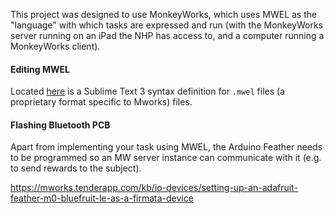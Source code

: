 This project was designed to use MonkeyWorks, which uses MWEL as the "language" with which tasks are expressed and run 
(with the MonkeyWorks server running on an iPad the NHP has access to, and a computer running a MonkeyWorks client).  

#### Editing MWEL
Located [here](https://github.com/cstawarz/mwel_sublime) is a Sublime Text 3 syntax definition for `.mwel` files 
(a proprietary format specific to Mworks) files.  


#### Flashing Bluetooth PCB
Apart from implementing your task using MWEL, the Arduino Feather needs to be programmed so an MW server instance can communicate with it (e.g. to send rewards to the subject).

https://mworks.tenderapp.com/kb/io-devices/setting-up-an-adafruit-feather-m0-bluefruit-le-as-a-firmata-device
